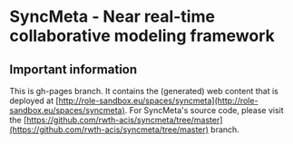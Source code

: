 # SyncMeta - Near real-time collaborative modeling framework
## Important information
This is gh-pages branch. It contains the (generated) web content that is deployed at [http://role-sandbox.eu/spaces/syncmeta](http://role-sandbox.eu/spaces/syncmeta). For SyncMeta's source code, please visit the [https://github.com/rwth-acis/syncmeta/tree/master](https://github.com/rwth-acis/syncmeta/tree/master) branch.


